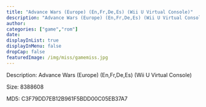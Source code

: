 ```yaml
---
title: "Advance Wars (Europe) (En,Fr,De,Es) (Wii U Virtual Console)"
description: "Advance Wars (Europe) (En,Fr,De,Es) (Wii U Virtual Console)"
author: 
categories: ["game","rom"]
date: 
displayInList: true
displayInMenu: false
dropCap: false
featuredImage: /img/miss/gamemiss.jpg
---
```


Description: Advance Wars (Europe) (En,Fr,De,Es) (Wii U Virtual Console)

Size: 8388608

MD5: C3F79DD7EB12B961F5BDD00C05EB37A7

